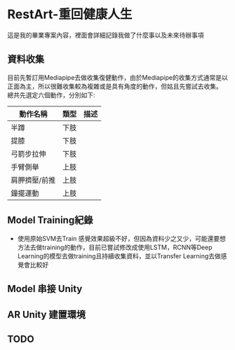 # RestArt-重回健康人生
<p>這是我的畢業專案內容，裡面會詳細記錄我做了什麼事以及未來待辦事項</p>

## 資料收集

目前先暫訂用Mediapipe去做收集復健動作，由於Mediapipe的收集方式通常是以正面為主，所以很難收集較為複雜或是具有角度的動作，但姑且先嘗試去收集。
總共先選定六個動作，分別如下:

| 動作名稱 | 類型 | 描述                         |
| ------- | ---- | ---------------------------- |
| 半蹲    | 下肢  |                              |
| 提膝    | 下肢  |                              |
| 弓箭步拉伸 | 下肢 |                             |
| 手臂側舉   | 上肢 |                             |
| 肩胛擠壓/前推 | 上肢 |                          |
| 鐘擺運動 | 上肢 |                               |

## Model Training紀錄

- 使用原始SVM去Train
  感覺效果超級不好，但因為資料少之又少，可能還要想方法去做training的動作，目前已嘗試修改成使用LSTM，RCNN等Deep Learning的模型去做training且持續收集資料，並以Transfer Learning去做感覺會比較好
  
## Model 串接 Unity

## AR Unity 建置環境

## TODO
